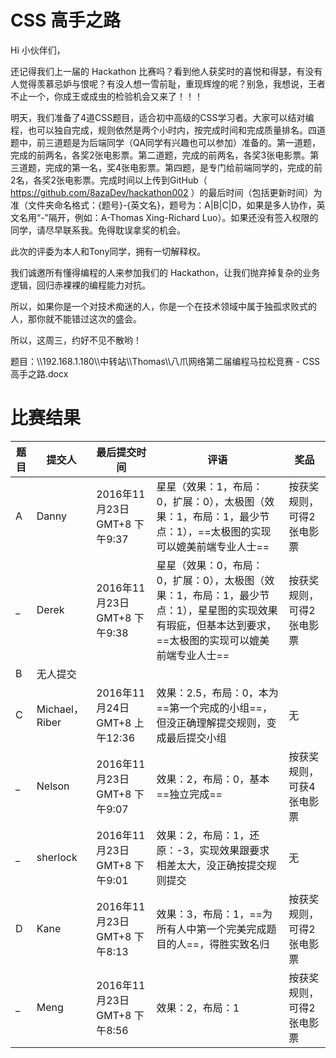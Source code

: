 # CSS 高手之路

Hi 小伙伴们，

还记得我们上一届的 Hackathon 比赛吗？看到他人获奖时的喜悦和得瑟，有没有人觉得羡慕忌妒与恨呢？有没人想一雪前耻，重现辉煌的呢？别急，我想说，王者不止一个，你成王或成虫的检验机会又来了！！！

明天，我们准备了4道CSS题目，适合初中高级的CSS学习者。大家可以结对编程，也可以独自完成，规则依然是两个小时内，按完成时间和完成质量排名。四道题中，前三道题是为后端同学（QA同学有兴趣也可以参加）准备的。第一道题，完成的前两名，各奖2张电影票。第二道题，完成的前两名，各奖3张电影票。第三道题，完成的第一名，奖4张电影票。第四题，是专门给前端同学的，完成的前2名，各奖2张电影票。完成时间以上传到GitHub（ https://github.com/8azaDev/hackathon002 ）的最后时间（包括更新时间）为准（文件夹命名格式：{题号}-{英文名}，题号为：A|B|C|D，如果是多人协作，英文名用“-”隔开，例如：A-Thomas Xing-Richard Luo）。如果还没有签入权限的同学，请尽早联系我。免得耽误拿奖的机会。

此次的评委为本人和Tony同学，拥有一切解释权。

我们诚邀所有懂得编程的人来参加我们的 Hackathon，让我们抛弃掉复杂的业务逻辑，回归赤裸裸的编程能力对抗。

所以，如果你是一个对技术痴迷的人，你是一个在技术领域中属于独孤求败式的人，那你就不能错过这次的盛会。

所以，这周三，约好不见不散哟！

题目：\\\\192.168.1.180\\\\中转站\\\\Thomas\\\\八爪网络第二届编程马拉松竞赛 - CSS 高手之路.docx

# 比赛结果

题目 | 提交人 | 最后提交时间 | 评语 | 奖品
---|---|---|---|---
A | Danny |2016年11月23日 GMT+8 下午9:37|星星（效果：1，布局：0，扩展：0），太极图（效果：1，布局：1，最少节点：1），==太极图的实现可以媲美前端专业人士==|按获奖规则，可得2张电影票
_ | Derek |2016年11月23日 GMT+8 下午9:38|星星（效果：0，布局：0，扩展：0），太极图（效果：1，布局：1，最少节点：1），星星图的实现效果有瑕疵，但基本达到要求，==太极图的实现可以媲美前端专业人士==|按获奖规则，可得2张电影票
B | 无人提交 |||
C | Michael，Riber |2016年11月24日 GMT+8 上午12:36|效果：2.5，布局：0，本为==第一个完成的小组==，但没正确理解提交规则，变成最后提交小组|无
_ |Nelson|2016年11月23日 GMT+8 下午9:07|效果：2，布局：0，基本==独立完成==|按获奖规则，可获4张电影票
_ |sherlock|2016年11月23日 GMT+8 下午9:01|效果：2，布局：1，还原：-3，实现效果跟要求相差太大，没正确按提交规则提交|无
D|Kane|2016年11月23日 GMT+8 下午8:13|效果：3，布局：1，==为所有人中第一个完美完成题目的人==，得胜实致名归|按获奖规则，可得2张电影票
_|Meng|2016年11月23日 GMT+8 下午8:56|效果：2，布局：1|按获奖规则，可得2张电影票
